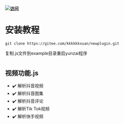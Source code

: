 #### [![访问](https://profile-counter.glitch.me/newplugin/count.svg)](https://gitee.com/kkkkkkxuan/newplugin.git)


# 安装教程

```
git clone https://gitee.com/kkkkkkxuan/newplugin.git
```
复制.js文件到example目录重启yunzai程序
#
## 视频功能.js
- ✔️ 解析抖音视频
- ✔️ 解析抖音图集
- ✔️ 解析抖音评论
- ✔️ 解析Tik Tok视频
- ✔️ 解析快手视频